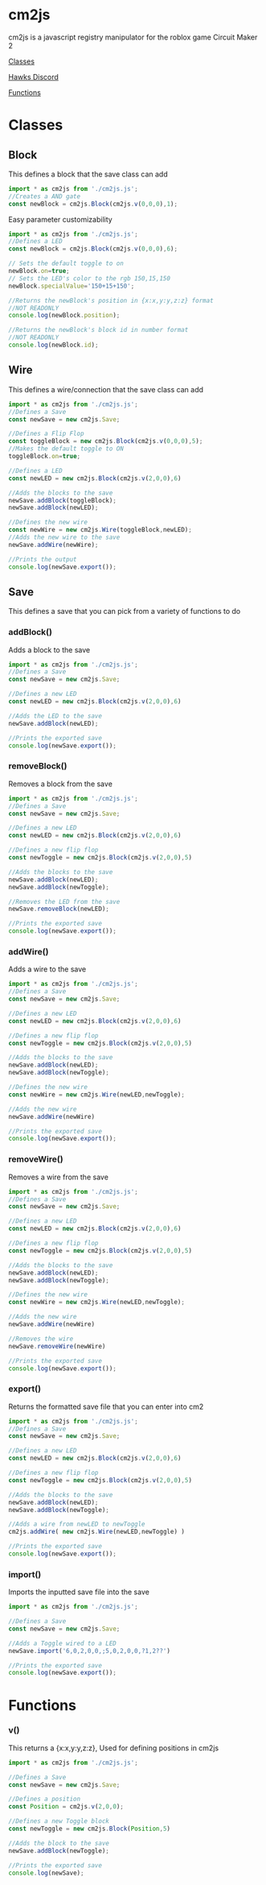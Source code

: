 # cm2js
cm2js is a javascript registry manipulator for the roblox game Circuit Maker 2

[Classes](#classes)

[Hawks Discord](https://discord.com/users/586638458097893378)


[Functions](#functions)
# Classes
## Block
This defines a block that the save class can add
```js
import * as cm2js from './cm2js.js';
//Creates a AND gate
const newBlock = cm2js.Block(cm2js.v(0,0,0),1);
```

Easy parameter customizability
```js
import * as cm2js from './cm2js.js';
//Defines a LED
const newBlock = cm2js.Block(cm2js.v(0,0,0),6);

// Sets the default toggle to on
newBlock.on=true;
// Sets the LED's color to the rgb 150,15,150
newBlock.specialValue='150+15+150';

//Returns the newBlock's position in {x:x,y:y,z:z} format
//NOT READONLY
console.log(newBlock.position);

//Returns the newBlock's block id in number format
//NOT READONLY
console.log(newBlock.id);
```
## Wire
This defines a wire/connection that the save class can add
```js
import * as cm2js from './cm2js.js';
//Defines a Save
const newSave = new cm2js.Save;

//Defines a Flip Flop
const toggleBlock = new cm2js.Block(cm2js.v(0,0,0),5);
//Makes the default toggle to ON
toggleBlock.on=true;

//Defines a LED 
const newLED = new cm2js.Block(cm2js.v(2,0,0),6)

//Adds the blocks to the save
newSave.addBlock(toggleBlock); 
newSave.addBlock(newLED);

//Defines the new wire
const newWire = new cm2js.Wire(toggleBlock,newLED);
//Adds the new wire to the save
newSave.addWire(newWire);

//Prints the output
console.log(newSave.export());
```
## Save
This defines a save that you can pick from a variety of functions to do
### addBlock()
Adds a block to the save
```js
import * as cm2js from './cm2js.js';
//Defines a Save
const newSave = new cm2js.Save;

//Defines a new LED
const newLED = new cm2js.Block(cm2js.v(2,0,0),6)

//Adds the LED to the save
newSave.addBlock(newLED);

//Prints the exported save
console.log(newSave.export());
```
### removeBlock()
Removes a block from the save
```js
import * as cm2js from './cm2js.js';
//Defines a Save
const newSave = new cm2js.Save;

//Defines a new LED
const newLED = new cm2js.Block(cm2js.v(2,0,0),6)

//Defines a new flip flop
const newToggle = new cm2js.Block(cm2js.v(2,0,0),5)

//Adds the blocks to the save
newSave.addBlock(newLED);
newSave.addBlock(newToggle);

//Removes the LED from the save
newSave.removeBlock(newLED);

//Prints the exported save
console.log(newSave.export());
```
### addWire()
Adds a wire to the save
```js
import * as cm2js from './cm2js.js';
//Defines a Save
const newSave = new cm2js.Save;

//Defines a new LED
const newLED = new cm2js.Block(cm2js.v(2,0,0),6)

//Defines a new flip flop
const newToggle = new cm2js.Block(cm2js.v(2,0,0),5)

//Adds the blocks to the save
newSave.addBlock(newLED);
newSave.addBlock(newToggle);

//Defines the new wire
const newWire = new cm2js.Wire(newLED,newToggle);

//Adds the new wire
newSave.addWire(newWire)

//Prints the exported save
console.log(newSave.export());
```
### removeWire()
Removes a wire from the save
```js
import * as cm2js from './cm2js.js';
//Defines a Save
const newSave = new cm2js.Save;

//Defines a new LED
const newLED = new cm2js.Block(cm2js.v(2,0,0),6)

//Defines a new flip flop
const newToggle = new cm2js.Block(cm2js.v(2,0,0),5)

//Adds the blocks to the save
newSave.addBlock(newLED);
newSave.addBlock(newToggle);

//Defines the new wire
const newWire = new cm2js.Wire(newLED,newToggle);

//Adds the new wire
newSave.addWire(newWire)

//Removes the wire
newSave.removeWire(newWire)

//Prints the exported save
console.log(newSave.export());
```
### export()
Returns the formatted save file that you can enter into cm2
```js
import * as cm2js from './cm2js.js';
//Defines a Save
const newSave = new cm2js.Save;

//Defines a new LED
const newLED = new cm2js.Block(cm2js.v(2,0,0),6)

//Defines a new flip flop
const newToggle = new cm2js.Block(cm2js.v(2,0,0),5)

//Adds the blocks to the save
newSave.addBlock(newLED);
newSave.addBlock(newToggle);

//Adds a wire from newLED to newToggle 
cm2js.addWire( new cm2js.Wire(newLED,newToggle) )

//Prints the exported save
console.log(newSave.export());
```
### import()
Imports the inputted save file into the save
```js
import * as cm2js from './cm2js.js';

//Defines a Save
const newSave = new cm2js.Save;

//Adds a Toggle wired to a LED
newSave.import('6,0,2,0,0,;5,0,2,0,0,?1,2??')

//Prints the exported save
console.log(newSave.export());
```

# Functions

### v()
This returns a {x:x,y:y,z:z}, Used for defining positions in cm2js
```js
import * as cm2js from './cm2js.js';

//Defines a Save
const newSave = new cm2js.Save;

//Defines a position
const Position = cm2js.v(2,0,0);

//Defines a new Toggle block
const newToggle = new cm2js.Block(Position,5)

//Adds the block to the save
newSave.addBlock(newToggle);

//Prints the exported save
console.log(newSave);
```
